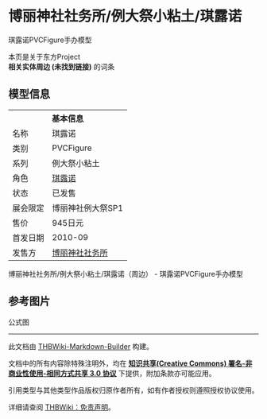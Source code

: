 # 博丽神社社务所/例大祭小粘土/琪露诺

<!-- source html: G:\repos\THBWiki-Markdown-Builder\THBWikiMarkdown\Temp\main\e\e5\ns0%3A%E5%8D%9A%E4%B8%BD%E7%A5%9E%E7%A4%BE%E7%A4%BE%E5%8A%A1%E6%89%80%2F%E4%BE%8B%E5%A4%A7%E7%A5%AD%E5%B0%8F%E7%B2%98%E5%9C%9F%2F%E7%90%AA%E9%9C%B2%E8%AF%BA.html -->

琪露诺PVCFigure手办模型

本页是关于东方Project  
 **相关实体周边 (未找到链接)** 的词条

## 模型信息

<table><tbody><tr><th colspan="2">基本信息</th></tr><tr><td class="label">名称</td><td> 琪露诺 </td></tr><tr><td class="label">类别</td><td>PVCFigure</td></tr><tr><td class="label">系列</td><td>例大祭小粘土</td></tr><tr><td class="label">角色</td><td><a href="./琪露诺.md" title="琪露诺">琪露诺</a></td></tr><tr><td class="label">状态</td><td>已发售</td></tr><tr><td class="label">展会限定</td><td>博丽神社例大祭SP1</td></tr><tr><td class="label">售价</td><td>945日元</td></tr><tr><td class="label">首发日期</td><td>2010-09</td></tr><tr><td class="label">发售方</td><td><a href="./博丽神社社务所.md" class="mw-redirect" title="博丽神社社务所">博丽神社社务所</a></td></tr></tbody></table>

博丽神社社务所/例大祭小粘土/琪露诺（周边） - 琪露诺PVCFigure手办模型

## 参考图片



[](./文件-博丽神社社务所例大祭小粘土琪露诺-1.jpg.md)


[](./文件-博丽神社社务所例大祭小粘土琪露诺-2.jpg.md)


[](./文件-博丽神社社务所例大祭小粘土琪露诺-3.jpg.md)

公式图







---

此文档由 [THBWiki-Markdown-Builder](https://github.com/Delsin-Yu/THBWiki-Markdown-Builder) 构建。

文档中的所有内容除特殊注明外，均在 [**知识共享(Creative Commons) 署名-非商业性使用-相同方式共享 3.0 协议**](https://creativecommons.org/licenses/by-sa/3.0/deed.zh-hans) 下提供，附加条款亦可能应用。

引用类型与其他类型作品版权归原作者所有，如有作者授权则遵照授权协议使用。

详细请查阅 [THBWiki：免责声明](https://thbwiki.cc/THBWiki:%E5%85%8D%E8%B4%A3%E5%A3%B0%E6%98%8E)。


